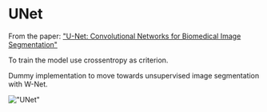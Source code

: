 # UNet

From the paper:  ["U-Net: Convolutional Networks for Biomedical Image Segmentation"](https://arxiv.org/pdf/1505.04597)


To train the model use crossentropy as criterion.


Dummy implementation to move towards unsupervised image segmentation with W-Net.


!["UNet"](https://miro.medium.com/max/1400/1*lvXoKMHoPJMKpKK7keZMEA.png)
